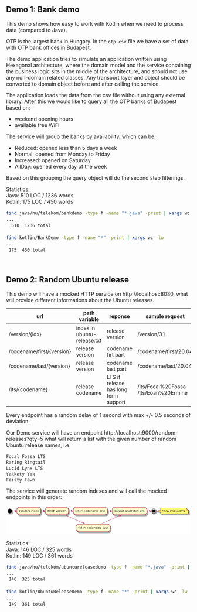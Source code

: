 ## Demo 1: Bank demo

This demo shows how easy to work with Kotlin when we need to process data (compared to Java).   

OTP is the largest bank in Hungary. In the `otp.csv` file we have a set of data with OTP bank offices in Budapest.  

The demo application tries to simulate an application written using Hexagonal architecture, where the domain model and 
the service containing the business logic sits in the middle of the architecture, and should not use any non-domain related 
classes. Any transport layer and object should be converted to domain object before and after calling the service.  

The application loads the data from the csv file without using any external library. After this we would like to query 
all the OTP banks of Budapest based on:
- weekend opening hours
- available free WiFi

The service will group the banks by availability, which can be:
- Reduced: opened less than 5 days a week
- Normal: opened from Monday to Friday
- Increased: opened on Saturday
- AllDay: opened every day of the week

Based on this grouping the query object will do the second step filterings.

Statistics:  
Java: 510 LOC / 1236 words  
Kotlin: 175 LOC / 450 words  

```bash
find java/hu/telekom/bankdemo -type f -name "*.java" -print | xargs wc -lw
...
  510  1236 total

find kotlin/BankDemo -type f -name "*" -print | xargs wc -lw
...
 175  450 total
```

<br/>

## Demo 2: Random Ubuntu release

This demo will have a mocked HTTP service on http://localhost:8080, what will provide different informations about the 
Ubuntu releases. 

| url                       | path variable               | reponse                              | sample request                            | sample response       |
|---------------------------|-----------------------------|--------------------------------------|-------------------------------------------|-----------------------|
| /version/{idx}            | index in ubuntu-release.txt | release version                      | /version/31                               | 20.04                 |
| /codename/first/{version} | release version             | codename firt part                   | /codename/first/20.04                     | Focal                 |
| /codename/last/{version}  | release version             | codename last part                   | /codename/last/20.04                      | Fossa                 |
| /lts/{codename}           | release codename            | LTS if release has long term support | /lts/Focal%20Fossa<br/>/lts/Eoan%20Ermine | LTS<br/>404 NOT_FOUND |

Every endpoint has a random delay of 1 second with max +/- 0.5 seconds of deviation. 

Our Demo service will have an endpoint http://localhost:9000/random-releases?qty=5 what will return a list with the given 
number of random Ubuntu release names, i.e.
```
Focal Fossa LTS
Raring Ringtail
Lucid Lynx LTS
Yakkety Yak
Feisty Fawn
```

The service will generate random indexes and will call the mocked endpoints in this order:

![](docs/ubuntu-release-demo.png)


Statistics:  
Java: 146 LOC / 325 words  
Kotlin: 149 LOC / 361 words  

```bash
find java/hu/telekom/ubuntureleasedemo -type f -name "*.java" -print | xargs wc -lw 
...
 146  325 total

find kotlin/UbuntuReleaseDemo -type f -name "*" -print | xargs wc -lw 
...
 149  361 total
```